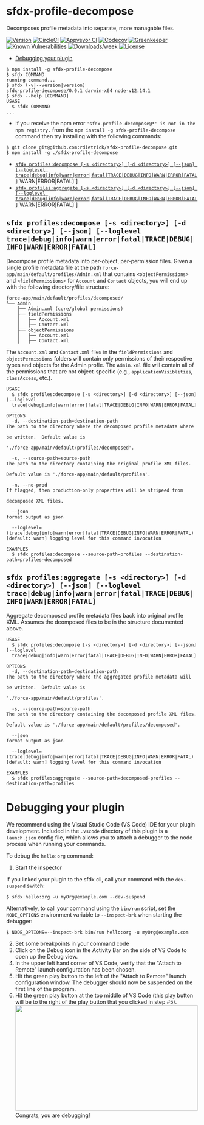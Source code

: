 sfdx-profile-decompose
======================

Decomposes profile metadata into separate, more managable files.

[![Version](https://img.shields.io/npm/v/sfdx-profile-decompose.svg)](https://npmjs.org/package/sfdx-profile-decompose)
[![CircleCI](https://circleci.com/gh/rdietrick/sfdx-profile-decompose/tree/master.svg?style=shield)](https://circleci.com/gh/rdietrick/sfdx-profile-decompose/tree/master)
[![Appveyor CI](https://ci.appveyor.com/api/projects/status/github/rdietrick/sfdx-profile-decompose?branch=master&svg=true)](https://ci.appveyor.com/project/heroku/sfdx-profile-decompose/branch/master)
[![Codecov](https://codecov.io/gh/rdietrick/sfdx-profile-decompose/branch/master/graph/badge.svg)](https://codecov.io/gh/rdietrick/sfdx-profile-decompose)
[![Greenkeeper](https://badges.greenkeeper.io/rdietrick/sfdx-profile-decompose.svg)](https://greenkeeper.io/)
[![Known Vulnerabilities](https://snyk.io/test/github/rdietrick/sfdx-profile-decompose/badge.svg)](https://snyk.io/test/github/rdietrick/sfdx-profile-decompose)
[![Downloads/week](https://img.shields.io/npm/dw/sfdx-profile-decompose.svg)](https://npmjs.org/package/sfdx-profile-decompose)
[![License](https://img.shields.io/npm/l/sfdx-profile-decompose.svg)](https://github.com/rdietrick/sfdx-profile-decompose/blob/master/package.json)

<!-- toc -->
* [Debugging your plugin](#debugging-your-plugin)
<!-- tocstop -->
<!-- install -->
<!-- usage -->
```sh-session
$ npm install -g sfdx-profile-decompose
$ sfdx COMMAND
running command...
$ sfdx (-v|--version|version)
sfdx-profile-decompose/0.0.1 darwin-x64 node-v12.14.1
$ sfdx --help [COMMAND]
USAGE
  $ sfdx COMMAND
...
```
* If you receive the npm error `'sfdx-profile-decompose@*' is not in the npm registry.` from the `npm install -g sfdx-profile-decompose` command then try installing with the following commands:
```
$ git clone git@github.com:rdietrick/sfdx-profile-decompose.git
$ npm install -g ./sfdx-profile-decompose
```
<!-- usagestop -->
<!-- commands -->
* [`sfdx profiles:decompose [-s <directory>] [-d <directory>] [--json] [--loglevel trace|debug|info|warn|error|fatal|TRACE|DEBUG|INFO|WARN|ERROR|FATAL]`](#sfdx-profilesdecompose--s-directory--d-directory---json---loglevel-tracedebuginfowarnerrorfataltracedebuginfowarnerrorfatal)
WARN|ERROR|FATAL]`]
* [`sfdx profiles:aggregate [-s <directory>] [-d <directory>] [--json] [--loglevel trace|debug|info|warn|error|fatal|TRACE|DEBUG|INFO|WARN|ERROR|FATAL]`](#sfdx-profilesaggregate--s-directory--d-directory---json---loglevel-tracedebuginfowarnerrorfataltracedebuginfowarnerrorfatal)
WARN|ERROR|FATAL]`]

## `sfdx profiles:decompose [-s <directory>] [-d <directory>] [--json] [--loglevel trace|debug|info|warn|error|fatal|TRACE|DEBUG|INFO|WARN|ERROR|FATAL]`

Decompose profile metadata into per-object, per-permission files.  Given a single profile metadata file at the path `force-app/main/default/profiles/Admin.xml` that contains 
`<objectPermissions>` and `<fieldPermissions>` for `Account` and `Contact` objects, you will end up with the following directory/file structure:
```
force-app/main/default/profiles/decomposed/
└── Admin
    ├── Admin.xml (core/global permissions)
    ├── fieldPermissions
    │   ├── Account.xml
    │   ├── Contact.xml
    ├── objectPermissions
    │   ├── Account.xml
    │   ├── Contact.xml
```
The `Account.xml` and `Contact.xml` files in the `fieldPermissions` and `objectPermissions` folders will contain only permissions of their respective types and objects for the Admin profle.  The `Admin.xml` file will contain all of the permissions that are not object-specific (e.g., `applicationVisiblities`, `classAccess`, etc.).

```
USAGE
  $ sfdx profiles:decompose [-s <directory>] [-d <directory>] [--json] [--loglevel 
  trace|debug|info|warn|error|fatal|TRACE|DEBUG|INFO|WARN|ERROR|FATAL]

OPTIONS
  -d, --destination-path=destination-path                                           The path to the directory where the decomposed profile metadata where 
                                                                                    be written.  Default value is 
                                                                                    './force-app/main/default/profiles/decomposed'.

  -s, --source-path=source-path                                                     The path to the directory containing the original profile XML files.  
                                                                                    Default value is './force-app/main/default/profiles'.

  -n, --no-prod                                                                     If flagged, then production-only properties will be stripeed from 
                                                                                    decomposed XML files.

  --json                                                                            format output as json

  --loglevel=(trace|debug|info|warn|error|fatal|TRACE|DEBUG|INFO|WARN|ERROR|FATAL)  [default: warn] logging level for this command invocation

EXAMPLES
  $ sfdx profiles:decompose --source-path=profiles --destination-path=profiles-decomposed

```

## `sfdx profiles:aggregate [-s <directory>] [-d <directory>] [--json] [--loglevel trace|debug|info|warn|error|fatal|TRACE|DEBUG|INFO|WARN|ERROR|FATAL]`

Aggregate decomposed profile metadata files back into original profile XML.  Assumes the deomposed files to be in the structure documented above.

```
USAGE
  $ sfdx profiles:decompose [-s <directory>] [-d <directory>] [--json] [--loglevel 
  trace|debug|info|warn|error|fatal|TRACE|DEBUG|INFO|WARN|ERROR|FATAL]

OPTIONS
  -d, --destination-path=destination-path                                           The path to the directory where the aggregated profile metadata will 
                                                                                    be written.  Default value is 
                                                                                    './force-app/main/default/profiles'.

  -s, --source-path=source-path                                                     The path to the directory containing the decomposed profile XML files.  
                                                                                    Default value is './force-app/main/default/profiles/decomposed'.

  --json                                                                            format output as json

  --loglevel=(trace|debug|info|warn|error|fatal|TRACE|DEBUG|INFO|WARN|ERROR|FATAL)  [default: warn] logging level for this command invocation

EXAMPLES
  $ sfdx profiles:aggregate --source-path=decomposed-profiles --destination-path=profiles

```

<!-- commandsstop -->
<!-- debugging-your-plugin -->
# Debugging your plugin
We recommend using the Visual Studio Code (VS Code) IDE for your plugin development. Included in the `.vscode` directory of this plugin is a `launch.json` config file, which allows you to attach a debugger to the node process when running your commands.

To debug the `hello:org` command: 
1. Start the inspector
  
If you linked your plugin to the sfdx cli, call your command with the `dev-suspend` switch: 
```sh-session
$ sfdx hello:org -u myOrg@example.com --dev-suspend
```
  
Alternatively, to call your command using the `bin/run` script, set the `NODE_OPTIONS` environment variable to `--inspect-brk` when starting the debugger:
```sh-session
$ NODE_OPTIONS=--inspect-brk bin/run hello:org -u myOrg@example.com
```

2. Set some breakpoints in your command code
3. Click on the Debug icon in the Activity Bar on the side of VS Code to open up the Debug view.
4. In the upper left hand corner of VS Code, verify that the "Attach to Remote" launch configuration has been chosen.
5. Hit the green play button to the left of the "Attach to Remote" launch configuration window. The debugger should now be suspended on the first line of the program. 
6. Hit the green play button at the top middle of VS Code (this play button will be to the right of the play button that you clicked in step #5).
<br><img src=".images/vscodeScreenshot.png" width="480" height="278"><br>
Congrats, you are debugging!
